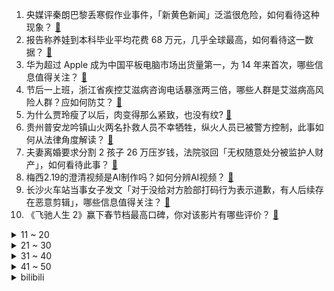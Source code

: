 1. 央媒评秦朗巴黎丢寒假作业事件，「新黄色新闻」泛滥很危险，如何看待这种现象？ [:link:](https://www.zhihu.com/question/645180645)
2. 报告称养娃到本科毕业平均花费 68 万元，几乎全球最高，如何看待这一数据？ [:link:](https://www.zhihu.com/question/645232016)
3. 华为超过 Apple 成为中国平板电脑市场出货量第一，为 14 年来首次，哪些信息值得关注？ [:link:](https://www.zhihu.com/question/645212838)
4. 节后一上班，浙江省疾控艾滋病咨询电话暴涨两三倍，哪些人群是艾滋病高风险人群？应如何防艾？ [:link:](https://www.zhihu.com/question/645163099)
5. 为什么贾玲瘦了以后，肉变得那么紧致，也没有纹? [:link:](https://www.zhihu.com/question/643962948)
6. 贵州普安龙吟镇山火两名扑救人员不幸牺牲，纵火人员已被警方控制，此事如何从法律角度解读？ [:link:](https://www.zhihu.com/question/645229866)
7. 夫妻离婚要求分割 2 孩子 26 万压岁钱，法院驳回「无权随意处分被监护人财产」，如何看待此事？ [:link:](https://www.zhihu.com/question/645160855)
8. 梅西2.19的澄清视频是AI制作吗？如何分辨AI视频？ [:link:](https://www.zhihu.com/question/645069026)
9. 长沙火车站当事女子发文「对于没给对方脸部打码行为表示道歉，有人后续存在恶意剪辑」，哪些信息值得关注？ [:link:](https://www.zhihu.com/question/645245685)
10. 《飞驰人生 2》赢下春节档最高口碑，你对该影片有哪些评价？ [:link:](https://www.zhihu.com/question/644010577)
<details>
<summary>11 ~ 20</summary>

11. 北大教授姚洋呼吁「普及高中教育，取消中考」，以缩短学制，推行 10 年制义务教育，如何解读？ [:link:](https://www.zhihu.com/question/645214928)
12. 生还渔民揭露台粗暴对待大陆渔船真相，称舰艇冲过来将其顶翻，如何评价台方这一举动？ [:link:](https://www.zhihu.com/question/645231586)
13. 年轻人刚工作先买车还是先买房？ [:link:](https://www.zhihu.com/question/645170291)
14. 大家觉得美和漂亮的区别在哪里？ [:link:](https://www.zhihu.com/question/269284313)
15. 如何评价《艾尔登法环》DLC「黄金树之影」于北京时间2024年2月21日 23 点放出的首部预告片？ [:link:](https://www.zhihu.com/question/645284866)
16. 有哪些景区火了 1000 年以上？ [:link:](https://www.zhihu.com/question/642213061)
17. 外资车企被我国新能源汽车卷哭了吗？ [:link:](https://www.zhihu.com/question/639536083)
18. 独立显卡的GPU核心规模，在物理面积上其实并没有比CPU大太多，但为什么显卡体积要比CPU大那么多呢? [:link:](https://www.zhihu.com/question/641677761)
19. 你家有哪些真实经历后总结的还不错的「隔代带娃」方法论？老人与父母怎样「合作」，可以减少带娃矛盾？ [:link:](https://www.zhihu.com/question/643023174)
20. 为什么现代不重新测定农历了？ [:link:](https://www.zhihu.com/question/644610355)
</details>
<details>
<summary>21 ~ 30</summary>

21. 2024 LPL 春季赛FPX 2:1 LNG，如何评价这场比赛？ [:link:](https://www.zhihu.com/question/645072206)
22. 有哪些适合小白的AI绘画软件？ [:link:](https://www.zhihu.com/question/637123591)
23. 在职场中，应该「少说话多做事」还是「多说话少做事」呢？ [:link:](https://www.zhihu.com/question/644740404)
24. 如何用“3”“8”“3”“2”“4”造句？ [:link:](https://www.zhihu.com/question/645117466)
25. 耐克宣布全球范围内裁员 2%，超过 1600 人，哪些信息值得关注？ [:link:](https://www.zhihu.com/question/645071309)
26. 如果《我的世界》中爆发了大规模的战争，将会是怎样的场景？ [:link:](https://www.zhihu.com/question/267349344)
27. 改变自己，和接纳自己，你会选哪个? [:link:](https://www.zhihu.com/question/644763673)
28. 假如你是一名生活在古代的女性，你会选择如何度过一生？ [:link:](https://www.zhihu.com/question/363225281)
29. 如何看待摄影作品必后期这一现象？ [:link:](https://www.zhihu.com/question/644556531)
30. 如何在一段时间内科学健康地瘦下来？ [:link:](https://www.zhihu.com/question/643670054)
</details>
<details>
<summary>31 ~ 40</summary>

31. 美联储政策转向前景不明，美国货币市场基金规模突破 6 万亿美元，创历史新高，哪些信息值得关注？ [:link:](https://www.zhihu.com/question/645084781)
32. 努力和机会，哪个更重要？ [:link:](https://www.zhihu.com/question/645001227)
33. 辛美尔那么喜欢芙莉莲，为什么不和她开口？ [:link:](https://www.zhihu.com/question/644629816)
34. 如何看待「有人返乡一趟像看了心理医生，有人返乡一趟需要看心理医生」这句话？你是哪种？ [:link:](https://www.zhihu.com/question/644764783)
35. 看完电影《第二十条》，你对不法分子会勇于出手吗？ [:link:](https://www.zhihu.com/question/645020777)
36. 《烟火人家》陶姝娜终于追男神成功，如何评价她这种直球式追爱？ [:link:](https://www.zhihu.com/question/645180758)
37. 民营经济促进法起草工作启动，将落实对国企民企的平等对待等，哪些信息值得关注？将带来哪些影响？ [:link:](https://www.zhihu.com/question/645233003)
38. 在旅行中，住宿、交通体验、饮食、景区附加消费等，哪一项的钱你觉得最值的花？ [:link:](https://www.zhihu.com/question/642213047)
39. 马斯克称首位脑机接口人类受试者似乎已经完全康复，思考即可操控鼠标，哪些信息值得关注？ [:link:](https://www.zhihu.com/question/645158869)
40. 全国第十四届冬运会冰舞韵律舞王诗玥柳鑫宇暂列第一，哪些信息值得关注？ [:link:](https://www.zhihu.com/question/645225918)
</details>
<details>
<summary>41 ~ 50</summary>

41. 如果给你1mol任意化学物质，你会选择什么，又会用它做什么？ [:link:](https://www.zhihu.com/question/644440765)
42. 曾经有哪段旅途让你暴走了 3 万步？ [:link:](https://www.zhihu.com/question/642212970)
43. 2024 LPL 春季赛RNG 0:2 TES，如何评价这场比赛？ [:link:](https://www.zhihu.com/question/645254317)
44. 一县城购房补贴政策引热议，鼓励企业「预发工资交首付」，地方财政建立基金为购房者借资，哪些信息值得关注？ [:link:](https://www.zhihu.com/question/644972592)
45. 哪次运动经历让你感到，「遗憾总会有，但经历更宝贵」？ [:link:](https://www.zhihu.com/question/643044238)
46. 什么运动减肥效果最好（不要钱的）？ [:link:](https://www.zhihu.com/question/643019638)
47. 国外有没有类似于「5A 景区」的说法？ [:link:](https://www.zhihu.com/question/642213088)
48. 可以推荐一下正在读的书吗? [:link:](https://www.zhihu.com/question/642969050)
49. EDG 队史首次联赛倒数第一，主教练明凯训话「你们再不改变我们根本打不了 LPL」对此你有什么想说的？ [:link:](https://www.zhihu.com/question/645024909)
50. 《红楼梦》里，为什么薛蟠可以抢丫头失手打死冯渊，却不报复打他的柳湘莲呢？ [:link:](https://www.zhihu.com/question/420874274)
</details><details>
<summary>bilibili</summary>

</details>